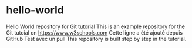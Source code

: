 # hello-world
Hello World repository for Git tutorial
This is an example repository for the Git tutoial on https://www.w3schools.com
Cette ligne a été ajouté depuis GitHub
Test avec un pull
This repository is built step by step in the tutorial.
